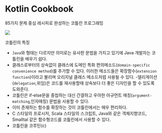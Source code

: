 # Kotlin Cookbook
85가지 문제 중심 레시피로 완성하는 코틀린 프로그래밍

![](https://image.yes24.com/goods/91619298/XL)


코틀린의 특징 
- `Java`와 형태는 다르지만 의미로는 유사한 문법을 가지고 있기에 Java 개발자는 코틀린을 배우기 쉽다.
- 클래스로부터의 상속없이 클래스에 도메인 특화 편의메소드(`domain-specific convenience method`)를 추가할 수 있다. 이러한 메소드들은 확장함수(`extension function`)이라고 불리며 오리지널 클래스 메소드처럼 사용될 수 있다.
-델리게이션(`delegation`,위임)은 코드를 재사용할때 상속보다 더 좋은 디자인을 할 수 있도록 도와준다.
- 코틀린은 if-else문을 중첩하는 대신 간결하고 우아한 아규먼트 매칭(`argument-matching`,인자매칭) 문법을 사용할 수 있다.
- 이미 존재하는 함수를 확장하는 것이 코틀린에서는 매우 편리하다.
- C 스타일의 프로시저, Scala 스타일의 스크립트, Java와 같은 객체지향코드, Smalltal 같은 함수형코드를 코틀린에서 사용할 수 있다. 
- 코틀린을 코루틴(c)
